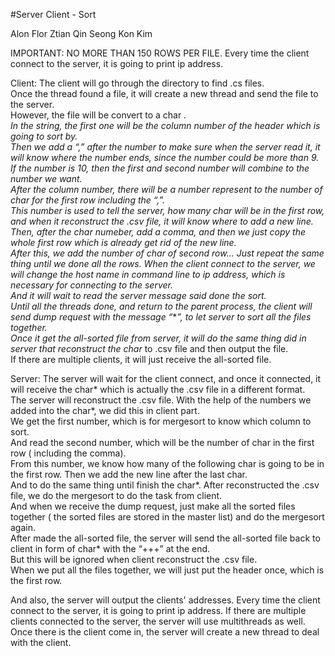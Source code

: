 #Server Client - Sort

Alon Flor
Ztian Qin
Seong Kon Kim


IMPORTANT:  NO MORE THAN 150 ROWS PER FILE. Every time the client connect to the server, it is going to print  ip address.

Client:
The client will go through the directory to find .cs files.  
Once the thread found a file, it will create a new thread and send the file to the server.  
However, the file will be convert to a char *.  
In the string, the first one will be the column number of the header which is going to sort by.  
Then we add a “,” after the number to make sure when the server read it, it will know where the number ends, since the number could be more than 9.  
If the number is 10, then the first and second number will combine to the number we want.  
After the column number, there will be a number represent to the number of char for the first row including the “,”.  
This number is used to tell the server, how many char will be in the first row, and when it reconstruct the .csv file, it will know where to add a new line.  
Then, after the char numeber, add a comma, and then we just copy the whole first row which is already get rid of the new line.  
After this, we add the number of char of second row… Just repeat the same thing until we done all the rows.
When the client connect to the server, we will change the host name in command line to ip address, which is necessary for connecting to the server.  
And it will wait to read the server message said done the sort.  
Until all the threads done, and return to the parent process, the client will send dump request with the message “***”, to let server to sort all the files together.  
Once it get the all-sorted file from server, it will do the same thing did in server that reconstruct the char* to .csv file and then output the file.  
If there are multiple clients, it will just receive the all-sorted file.

Server:
The server will wait for the client connect, and once it connected, it will receive the char* which is actually the .csv file in a different format.  
The server will reconstruct the .csv file. With the help of the numbers we added into the char*, we did this in client part.  
We get the first number, which is for mergesort to know which column to sort.  
And read the second number, which will be the number of char in the first row ( including the comma).  
From this number, we know how many of the following char is going to be in the first row. Then we add the new line after the last char.  
And to do the same thing until finish the char*. After reconstructed the .csv file, we do the mergesort  to do the task from client.  
And when we receive the dump request, just make all the sorted files together ( the sorted files are stored in the master list) and do the mergesort again.  
After made the all-sorted file, the server will send the all-sorted file back to client in form of char* with the “+++” at the end.  
But this will be ignored when client reconstruct the .csv file.  
When we put all the files together, we will just put the header once, which is the first row. 
  
And also, the server will output the clients' addresses. Every time the client connect to the server, it is going to print  ip address.
If there are multiple clients connected to the server, the server will use multithreads as well.  
Once there is the client come in, the server will create a new thread to deal with the client. 
